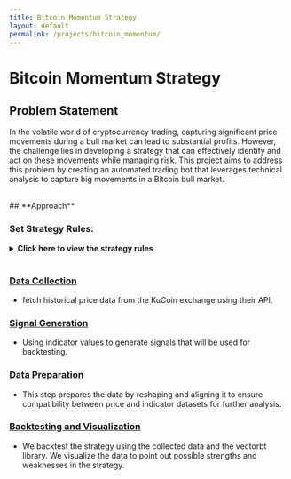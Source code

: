 ```yaml
---
title: Bitcoin Momentum Strategy
layout: default
permalink: /projects/bitcoin_momentum/
---
```


# Bitcoin Momentum Strategy

## **Problem Statement**

In the volatile world of cryptocurrency trading, capturing significant price movements during a bull market can lead to substantial profits. However, the challenge lies in developing a strategy that can effectively identify and act on these movements while managing risk. This project aims to address this problem by creating an automated trading bot that leverages technical analysis to capture big movements in a Bitcoin bull market.

<br>
## **Approach**


### Set Strategy Rules:
<details>
<summary><strong>Click here to view the strategy rules</strong></summary>
<div>
<br>
    <p><strong>Determine Upward Trend:</strong><br>Identify an upward trend by checking if the closing price is above a moving average (e.g., EMA).</p>
    <p><strong>Check for Bearish Volatility:</strong><br>Ensure there is no bearish volatility by analyzing the ATR indicators.</p>
    <p><strong>Entry Signal:</strong><br>Generate an entry signal if there is an upward trend and no bearish volatility.</p>
    <p><strong>Exit Signal:</strong><br>Implement a trailing stop-loss to generate an exit signal and protect profits.</p>
    <p><strong>Tight Trailing Stop:</strong><br>Apply a tight trailing stop when in trade and bearish volatility is detected.</p>
    <br>
    <p><strong>Idea for this strategy is from "Zen and the Art of Trading".</strong></p>
</div>
</details>
<br>

### **[Data Collection](/projects/bitcoin_momentum/data_collection)**
- fetch historical price data from the KuCoin exchange using their API.

### **[Signal Generation](/projects/bitcoin_momentum/signal_gen)**

- Using indicator values to generate signals that will be used for backtesting.

### **[Data Preparation](/projects/bitcoin_momentum/data_prep)**

- This step prepares the data by reshaping and aligning it to ensure compatibility between price and indicator datasets for further analysis.


### **[Backtesting and Visualization](/projects/bitcoin_momentum/backtest)**

- We backtest the strategy using the collected data and the vectorbt library. We visualize the data to point out possible strengths and weaknesses in the strategy.




<!-- This section describes the execution phase of the trading bot. It explains how the bot operates in real-time to monitor the market, calculate indicators, generate signals, and execute trades based on the predefined strategy. -->

<!--
## Execution

Finally, we deploy the trading bot to execute trades in real-time. The bot continuously monitors the market, calculates indicators, generates signals, and executes trades based on the predefined strategy. -->

